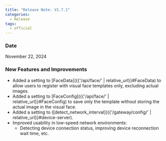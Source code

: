 ```yaml
---
title: "Release Note: V1.7.1"
categories:
  - Release
tags:
  - official
---
```


### Date
November 22, 2024

### New Features and Improvements

* Added a setting to [FaceData]({{'/api/face/' | relative_url}}#FaceData) to allow users to register with visual face templates only, excluding actual images.
* Added a setting to [FaceConfig]({{'/api/face/' | relative_url}}#FaceConfig) to save only the template without storing the actual image in the visual face.
* Added a setting to ([detect_network_interval]({{'/gateway/config/' | relative_url}}#device-server).
* Improved usability in low-speed network environments:
  - Detecting device connection status, improving device reconnection wait time, etc.